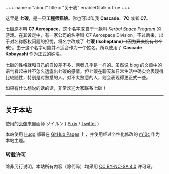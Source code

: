 +++
name = "about"
title = "关于我"
enableGitalk = true
+++

这里是 **七碳**，是一只**工程师猫娘**。你也可以叫我 **Cascade**、**7C** 或者 **C7**。

七碳原本叫 **C7 Aerospace**，这个名字取自于一款叫 *Kerbal Space Program* 的游戏。在其设定中，有一家公司的名字叫 C7 Aerospace Division。不过后来，出于对名称版权问题的担忧，将名字改成了 **七碳 (Isoheptane)**~~（因为异庚烷有七个碳）~~。由于这个名字可能并不适合作为一个姓名，所以使用了 **Cascade Kobayashi** 作为正式的姓名。

七碳的性格就和自己的自设差不多，两者几乎是一样的。虽然说 blog 的文章中的语气看起来并不怎么透露出七碳的感情，但七碳在聊天和日常生活中确实会表现得比较随性，特别是对熟悉的人。对不太熟悉的人，则会表现得更正式一些。

如果有什么想说的话的话，非常欢迎大家联系七碳！

---

## 关于本站
使用的[头像](https://www.pixiv.net/artworks/96876583)来自画师 ゾイルン ( [Pixiv](https://www.pixiv.net/users/2882559) / [Twitter](https://twitter.com/Zoirun) )

本站使用 [Hugo](https://gohugo.io/) 部署在 [GitHub Pages](https://pages.github.com/) 上，并使用经过个性化修改的 [m10c](https://github.com/vaga/hugo-theme-m10c) 作为本站主题。  
### 转载许可  
除非另行说明，本站所有内容（除代码）均采用 [CC BY-NC-SA 4.0](https://creativecommons.org/licenses/by-nc-sa/4.0/deed.zh) 许可证。